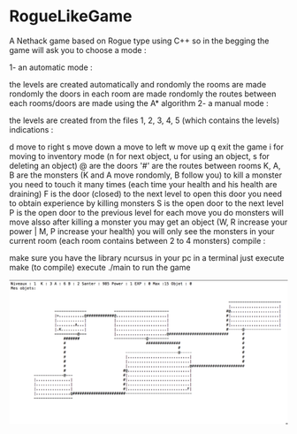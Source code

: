 # RogueLikeGame


A Nethack game based on Rogue type using C++ so in the begging the game will ask you to choose a mode :

1- an automatic mode :

the levels are created automatically and rondomly
the rooms are made rondomly
the doors in each room are made rondomly
the routes between each rooms/doors are made using the A* algorithm
2- a manual mode :

the levels are created from the files 1, 2, 3, 4, 5 (which contains the levels)
indications :

d move to right
s move down
a move to left
w move up
q exit the game
i for moving to inventory mode (n for next object, u for using an object, s for deleting an object)
@ are the doors
'#' are the routes between rooms
K, A, B are the monsters (K and A move rondomly, B follow you)
to kill a monster you need to touch it many times (each time your health and his health are draining)
F is the door (closed) to the next level to open this door you need to obtain experience by killing monsters
S is the open door to the next level
P is the open door to the previous level
for each move you do monsters will move alsso
after killing a monster you may get an object (W, R increase your power | M, P increase your health)
you will only see the monsters in your current room (each room contains between 2 to 4 monsters)
compile :

make sure you have the library ncursus in your pc
in a terminal just execute make (to compile)
execute ./main to run the game


![Alt text](https://github.com/zzyviolette/RogueLikeGame/raw/master/Screenshots/result.png)
